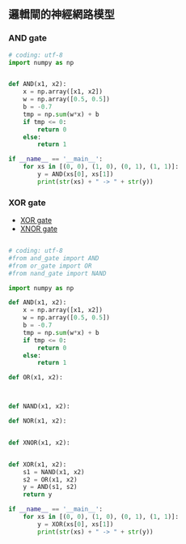 ## 邏輯閘的神經網路模型
### AND gate 
```python
# coding: utf-8
import numpy as np


def AND(x1, x2):
    x = np.array([x1, x2])
    w = np.array([0.5, 0.5])
    b = -0.7
    tmp = np.sum(w*x) + b
    if tmp <= 0:
        return 0
    else:
        return 1

if __name__ == '__main__':
    for xs in [(0, 0), (1, 0), (0, 1), (1, 1)]:
        y = AND(xs[0], xs[1])
        print(str(xs) + " -> " + str(y))
```
### XOR gate
- [XOR gate](https://en.wikipedia.org/wiki/XOR_gate)
- [XNOR gate](https://en.wikipedia.org/wiki/XNOR_gate)
```python

# coding: utf-8
#from and_gate import AND
#from or_gate import OR
#from nand_gate import NAND

import numpy as np

def AND(x1, x2):
    x = np.array([x1, x2])
    w = np.array([0.5, 0.5])
    b = -0.7
    tmp = np.sum(w*x) + b
    if tmp <= 0:
        return 0
    else:
        return 1

def OR(x1, x2):



def NAND(x1, x2):

def NOR(x1, x2):


def XNOR(x1, x2):


def XOR(x1, x2):
    s1 = NAND(x1, x2)
    s2 = OR(x1, x2)
    y = AND(s1, s2)
    return y

if __name__ == '__main__':
    for xs in [(0, 0), (1, 0), (0, 1), (1, 1)]:
        y = XOR(xs[0], xs[1])
        print(str(xs) + " -> " + str(y))
```
